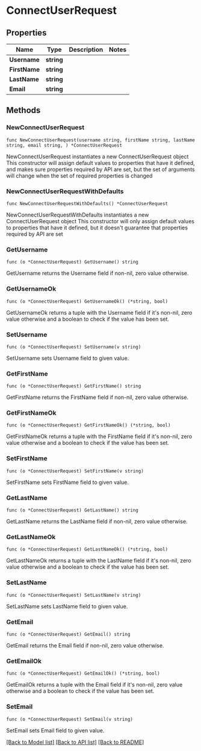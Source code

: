 # ConnectUserRequest

## Properties

Name | Type | Description | Notes
------------ | ------------- | ------------- | -------------
**Username** | **string** |  | 
**FirstName** | **string** |  | 
**LastName** | **string** |  | 
**Email** | **string** |  | 

## Methods

### NewConnectUserRequest

`func NewConnectUserRequest(username string, firstName string, lastName string, email string, ) *ConnectUserRequest`

NewConnectUserRequest instantiates a new ConnectUserRequest object
This constructor will assign default values to properties that have it defined,
and makes sure properties required by API are set, but the set of arguments
will change when the set of required properties is changed

### NewConnectUserRequestWithDefaults

`func NewConnectUserRequestWithDefaults() *ConnectUserRequest`

NewConnectUserRequestWithDefaults instantiates a new ConnectUserRequest object
This constructor will only assign default values to properties that have it defined,
but it doesn't guarantee that properties required by API are set

### GetUsername

`func (o *ConnectUserRequest) GetUsername() string`

GetUsername returns the Username field if non-nil, zero value otherwise.

### GetUsernameOk

`func (o *ConnectUserRequest) GetUsernameOk() (*string, bool)`

GetUsernameOk returns a tuple with the Username field if it's non-nil, zero value otherwise
and a boolean to check if the value has been set.

### SetUsername

`func (o *ConnectUserRequest) SetUsername(v string)`

SetUsername sets Username field to given value.


### GetFirstName

`func (o *ConnectUserRequest) GetFirstName() string`

GetFirstName returns the FirstName field if non-nil, zero value otherwise.

### GetFirstNameOk

`func (o *ConnectUserRequest) GetFirstNameOk() (*string, bool)`

GetFirstNameOk returns a tuple with the FirstName field if it's non-nil, zero value otherwise
and a boolean to check if the value has been set.

### SetFirstName

`func (o *ConnectUserRequest) SetFirstName(v string)`

SetFirstName sets FirstName field to given value.


### GetLastName

`func (o *ConnectUserRequest) GetLastName() string`

GetLastName returns the LastName field if non-nil, zero value otherwise.

### GetLastNameOk

`func (o *ConnectUserRequest) GetLastNameOk() (*string, bool)`

GetLastNameOk returns a tuple with the LastName field if it's non-nil, zero value otherwise
and a boolean to check if the value has been set.

### SetLastName

`func (o *ConnectUserRequest) SetLastName(v string)`

SetLastName sets LastName field to given value.


### GetEmail

`func (o *ConnectUserRequest) GetEmail() string`

GetEmail returns the Email field if non-nil, zero value otherwise.

### GetEmailOk

`func (o *ConnectUserRequest) GetEmailOk() (*string, bool)`

GetEmailOk returns a tuple with the Email field if it's non-nil, zero value otherwise
and a boolean to check if the value has been set.

### SetEmail

`func (o *ConnectUserRequest) SetEmail(v string)`

SetEmail sets Email field to given value.



[[Back to Model list]](../README.md#documentation-for-models) [[Back to API list]](../README.md#documentation-for-api-endpoints) [[Back to README]](../README.md)


